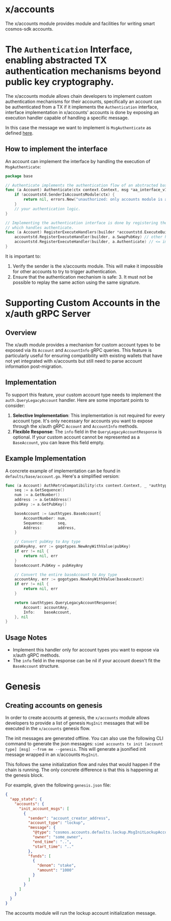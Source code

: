 # x/accounts

The x/accounts module provides module and facilities for writing smart cosmos-sdk accounts.

# The `Authentication` Interface, enabling abstracted TX authentication mechanisms beyond public key cryptography.

The x/accounts module allows chain developers to implement custom authentication mechanisms for their accounts, specifically
an account can be authenticated from a TX if it implements the `Authentication` interface, interface implementation in x/accounts' 
accounts is done by exposing an execution handler capable of handling a specific message.

In this case the message we want to implement is `MsgAuthenticate` as defined [here](./proto/cosmos/accounts/interfaces/account_abstraction/v1/interface.proto).

## How to implement the interface

An account can implement the interface by handling the execution of `MsgAuthenticate`:

```go
package base

// Authenticate implements the authentication flow of an abstracted base account.
func (a Account) Authenticate(ctx context.Context, msg *aa_interface_v1.MsgAuthenticate) (*aa_interface_v1.MsgAuthenticateResponse, error) {
	if !accountstd.SenderIsAccountsModule(ctx) {
		return nil, errors.New("unauthorized: only accounts module is allowed to call this")
	}
	// your authentication logic.
}

// Implementing the authentication interface is done by registering the execution handler 
// which handles authenticate.
func (a Account) RegisterExecuteHandlers(builder *accountstd.ExecuteBuilder) {
	accountstd.RegisterExecuteHandler(builder, a.SwapPubKey) // other handler
	accountstd.RegisterExecuteHandler(builder, a.Authenticate) // <= implements the Authentication interface.
}

```

It is important to:
1. Verify the sender is the x/accounts module. This will make it impossible for other accounts to try to trigger authentication.
2. Ensure that the authentication mechanism is safe:
   3. It must not be possible to replay the same action using the same signature.


# Supporting Custom Accounts in the x/auth gRPC Server

## Overview

The x/auth module provides a mechanism for custom account types to be exposed via its `Account` and `AccountInfo` gRPC
queries. This feature is particularly useful for ensuring compatibility with existing wallets that have not yet integrated 
with x/accounts but still need to parse account information post-migration.

## Implementation

To support this feature, your custom account type needs to implement the `auth.QueryLegacyAccount` handler. Here are some important points to consider:

1. **Selective Implementation**: This implementation is not required for every account type. It's only necessary for accounts you want to expose through the x/auth gRPC `Account` and `AccountInfo` methods.
2. **Flexible Response**: The `info` field in the `QueryLegacyAccountResponse` is optional. If your custom account cannot be represented as a `BaseAccount`, you can leave this field empty.

## Example Implementation

A concrete example of implementation can be found in `defaults/base/account.go`. Here's a simplified version:

```go
func (a Account) AuthRetroCompatibility(ctx context.Context, _ *authtypes.QueryLegacyAccount) (*authtypes.QueryLegacyAccountResponse, error) {
    seq := a.GetSequence()
    num := a.GetNumber()
    address := a.GetAddress()
    pubKey := a.GetPubKey()

    baseAccount := &authtypes.BaseAccount{
        AccountNumber: num,
        Sequence:      seq,
        Address:       address,
    }

    // Convert pubKey to Any type
    pubKeyAny, err := gogotypes.NewAnyWithValue(pubKey)
    if err != nil {
        return nil, err
    }
    baseAccount.PubKey = pubKeyAny

    // Convert the entire baseAccount to Any type
    accountAny, err := gogotypes.NewAnyWithValue(baseAccount)
    if err != nil {
        return nil, err
    }

    return &authtypes.QueryLegacyAccountResponse{
        Account: accountAny,
        Info:    baseAccount,
    }, nil
}
```

## Usage Notes

- Implement this handler only for account types you want to expose via x/auth gRPC methods.
- The `info` field in the response can be nil if your account doesn't fit the `BaseAccount` structure.

# Genesis

## Creating accounts on genesis

In order to create accounts at genesis, the `x/accounts` module allows developers to provide
a list of genesis `MsgInit` messages that will be executed in the `x/accounts` genesis flow.

The init messages are generated offline. You can also use the following CLI command to generate the
json messages: `simd accounts tx init [account type] [msg] --from me --genesis`. This will generate 
a jsonified init message wrapped in an x/accounts `MsgInit`.

This follows the same initialization flow and rules that would happen if the chain is running. 
The only concrete difference is that this is happening at the genesis block.

For example, given the following `genesis.json` file:

```json
{
  "app_state": {
    "accounts": {
      "init_account_msgs": [
        {
          "sender": "account_creator_address",
          "account_type": "lockup",
          "message": {
            "@type": "cosmos.accounts.defaults.lockup.MsgInitLockupAccount",
            "owner": "some_owner",
            "end_time": "..",
            "start_time": ".."
          },
          "funds": [
            {
              "denom": "stake",
              "amount": "1000"
            }
          ]
        }
      ]
    }
  }
}
```

The accounts module will run the lockup account initialization message.